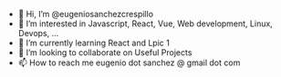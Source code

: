 - 👋 Hi, I’m @eugeniosanchezcrespillo
- 👀 I’m interested in Javascript, React, Vue, Web development, Linux, Devops, ...
- 🌱 I’m currently learning React and Lpic 1
- 💞️ I’m looking to collaborate on Useful Projects
- 📫 How to reach me eugenio dot sanchez @ gmail dot com

<!---
eugeniosanchezcrespillo/eugeniosanchezcrespillo is a ✨ special ✨ repository because its `README.md` (this file) appears on your GitHub profile.
You can click the Preview link to take a look at your changes.
--->
